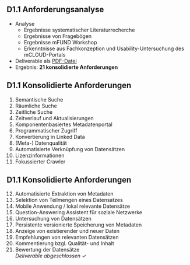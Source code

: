 ## D1.1 Anforderungsanalyse

- Analyse
    - Ergebnisse systematischer Literaturrecherche
    - Ergebnisse von Fragebögen 
    - Ergebnisse mFUND Workshop
    - Erkenntnisse aus Fachkonzeption und Usability-Untersuchung des mCLOUD-Portals
- Deliverable als [PDF-Datei](https://hobbitdata.informatik.uni-leipzig.de/OPAL/Deliverables/OPAL_D1.1_Anforderungsanalyse.pdf)
- Ergebnis: **21 konsolidierte Anforderungen**

## D1.1 Konsolidierte Anforderungen 

1. Semantische Suche
2. Räumliche Suche
3. Zeitliche Suche
4. Zeitverlauf und Aktualisierungen
5. Komponentenbasiertes Metadatenportal
6. Programmatischer Zugriff
7. Konvertierung in Linked Data
8. (Meta-) Datenqualität
9. Automatisierte Verknüpfung von Datensätzen
10. Lizenzinformationen
11. Fokussierter Crawler

## D1.1 Konsolidierte Anforderungen

12. Automatisierte Extraktion von Metadaten
13. Selektion von Teilmengen eines
Datensatzes
14. Mobile Anwendung / lokal relevante Datensätze
15. Question-Answering Assistent für soziale Netzwerke
16. Untersuchung von Datensätzen
17. Persistente versionierte Speicherung von Metadaten
18. Anzeige von existierender und neuer Daten
19. Empfehlungen von relevanten Datensätzen
20. Kommentierung bzgl. Qualität- und Inhalt
21. Bewertung der Datensätze  
_Deliverable abgeschlossen_ ✓

